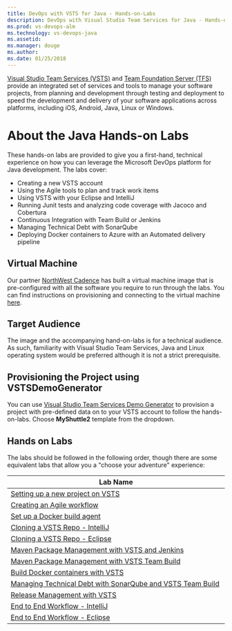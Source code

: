 ```yaml
---
title: DevOps with VSTS for Java - Hands-on-Labs
description: DevOps with Visual Studio Team Services for Java - Hands-on-Labs
ms.prod: vs-devops-alm
ms.technology: vs-devops-java
ms.assetid:  
ms.manager: douge
ms.author:  
ms.date: 01/25/2018
---
```


[Visual Studio Team Services (VSTS)](https://www.visualstudio.com/products/visual-studio-team-services-vs) and [Team Foundation Server (TFS)](https://www.visualstudio.com/tfs/) provide an integrated set of services and tools to manage your software projects, from planning and development through testing and deployment to speed the development and delivery of your software applications across platforms, including iOS, Android, Java, Linux or Windows.

# About the Java Hands-on Labs

These hands-on labs are provided to give you a first-hand, technical experience on how you can leverage the Microsoft DevOps platform for Java development. The labs cover:

- Creating a new VSTS account
- Using the Agile  tools to plan and track work items
- Using VSTS with your Eclipse and IntelliJ
- Running Junit tests and analyzing code coverage with Jacoco and Cobertura
- Continuous Integration with Team Build or Jenkins
- Managing Technical Debt with SonarQube
- Deploying Docker containers to Azure with an Automated delivery pipeline

## Virtual Machine


Our partner [NorthWest Cadence](https://www.nwcadence.com/) has built a virtual machine image that is pre-configured with all the software you require to run through the labs. You can find instructions on provisioning and connecting to the virtual machine [here](https://github.com/nwcadence/java-dev-vsts).

## Target Audience

The image and the accompanying hand-on-labs is for a technical audience. As such, familiarity with Visual Studio Team Services, Java and Linux operating system would be preferred although it is not a strict prerequisite.

## Provisioning the Project using VSTSDemoGenerator

You can use [Visual Studio Team Services Demo Generator](https://vstsdemogenerator.azurewebsites.net) to provision a project with pre-defined data on to your VSTS account to follow the hands-on-labs. Choose **MyShuttle2** template from the dropdown.

## Hands on Labs

The labs should be followed in the following order, though there are some equivalent labs that allow you a "choose your adventure" experience:

<table width="70%">
   <thead>
      <tr>
         <th width="75%"><b>Lab Name</b></th>
      </tr>
   </thead>
   <tr>
      <td><a href="settingvstsproject/index.md">Setting up a new project on VSTS</a></td>
   </tr>
   <tr>
      <td><a href="agile/index.md">Creating an Agile workflow</a></td>
   </tr>
   <tr>
      <td><a href="dockerbuildagent/index.md">Set up a Docker build agent</a></td>
   </tr>
   <tr>
      <td><a href="intellijgit/index.md">Cloning a VSTS Repo - IntelliJ</a></td>
   </tr>
   <tr>
      <td><a href="eclipsegit/index.md">Cloning a VSTS Repo - Eclipse</a></td>
   </tr>
   <tr>
      <td><a href="mavenpmjenkins/index.md">Maven Package Management with VSTS and Jenkins</a></td>
   </tr>
   <tr>
      <td><a href="mavenpmvsts/index.md">Maven Package Management with VSTS Team Build</a></td>
   </tr>
   <tr>
      <td><a href="builddocker/index.md">Build Docker containers with VSTS</a></td>
   </tr>
   <tr>
      <td><a href="sonarqube/index.md">Managing Technical Debt with SonarQube and VSTS Team Build</a></td>
   </tr>
   <tr>
      <td><a href="releasemanagement/index.md">Release Management with VSTS</a></td>
   </tr>
   <tr>
      <td><a href="e2eintellij/index.md">End to End Workflow - IntelliJ</a></td>
   </tr>
   <tr>
      <td><a href="e2eeclipse/index.md">End to End Workflow - Eclipse</a></td>
   </tr>
</table>
